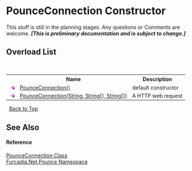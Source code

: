 # PounceConnection Constructor 
This stuff is still in the planning stages. Any questions or Comments are welcome. _**\[This is preliminary documentation and is subject to change.\]**_


## Overload List
&nbsp;<table><tr><th></th><th>Name</th><th>Description</th></tr><tr><td>![Public method](media/pubmethod.gif "Public method")</td><td><a href="M_Furcadia_Net_Pounce_PounceConnection__ctor">PounceConnection()</a></td><td>
default constructor</td></tr><tr><td>![Public method](media/pubmethod.gif "Public method")</td><td><a href="M_Furcadia_Net_Pounce_PounceConnection__ctor_1">PounceConnection(String, String[], String[])</a></td><td>
A HTTP web request</td></tr></table>&nbsp;
<a href="#pounceconnection-constructor">Back to Top</a>

## See Also


#### Reference
<a href="T_Furcadia_Net_Pounce_PounceConnection">PounceConnection Class</a><br /><a href="N_Furcadia_Net_Pounce">Furcadia.Net.Pounce Namespace</a><br />